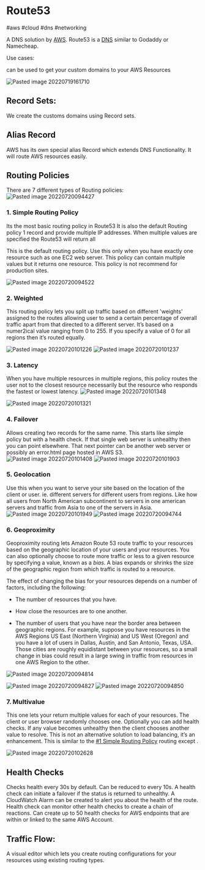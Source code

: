 # Route53
#aws #cloud #dns #networking 

A DNS solution by [AWS](Cloud%20Computing/AWS/AWS.md).
Route53 is a [DNS](Networking/DNS.md) similar to Godaddy or Namecheap.

Use cases:

can be used to get your custom domains to your AWS Resources


![Pasted image 20220719161710](Cloud%20Computing/AWS/Networking/Pasted%20image%2020220719161710.png)

## Record Sets:

We create the customs domains using Record sets.

## Alias Record
AWS has its own special alias Record which extends DNS Functionality. It will route AWS resources easily.

## Routing Policies
There are 7 different types of Routing policies:
![Pasted image 20220720094427](Cloud%20Computing/AWS/Networking/Pasted%20image%2020220720094427.png)


### 1. Simple Routing Policy
Its the most basic routing policy in Route53
It is also the default Routing policy
1 record and provide multiple IP addresses.
When multiple values are specified the Route53 will return all

This is the default routing policy. Use this only when you have exactly one resource such as one EC2 web server. This policy can contain multiple values but it returns one resource. This policy is not recommend for production sites.

![Pasted image 20220720094522](Cloud%20Computing/AWS/Networking/Pasted%20image%2020220720094522.png)


### 2. Weighted
This routing policy lets you split up traffic based on different 'weights' assigned to the routes allowing user to send a certain percentage of overall traffic apart from that directed to a different server.
It’s based on a numer2ical value ranging from 0 to 255. If you specify a value of 0 for all regions then it’s routed equally.

![Pasted image 20220720101226](Cloud%20Computing/AWS/Networking/Pasted%20image%2020220720101226.png)
![Pasted image 20220720101237](Cloud%20Computing/AWS/Networking/Pasted%20image%2020220720101237.png)

### 3. Latency
When you have multiple resources in multiple regions, this policy routes the user not to the closest resource necessarily but the resource who responds the fastest or lowest latency.
![Pasted image 20220720101348](Cloud%20Computing/AWS/Networking/Pasted%20image%2020220720101348.png)

![Pasted image 20220720101321](Cloud%20Computing/AWS/Networking/Pasted%20image%2020220720101321.png)

### 4. Failover
Allows creating two records for the same name. This starts like simple policy but with a health check. If that single web server is unhealthy then you can point elsewhere. That next pointer can be another web server or possibly an error.html page hosted in AWS S3.
![Pasted image 20220720101408](Cloud%20Computing/AWS/Networking/Pasted%20image%2020220720101408.png)
![Pasted image 20220720101903](Cloud%20Computing/AWS/Networking/Pasted%20image%2020220720101903.png)


### 5. Geolocation
Use this when you want to serve your site based on the location of the client or user. ie. different servers for different users from regions. Like how all users from North American subcontinent to servers in one american servers and traffic from Asia to one of the servers in Asia.
![Pasted image 20220720101949](Cloud%20Computing/AWS/Networking/Pasted%20image%2020220720101949.png)
![Pasted image 20220720094744](Cloud%20Computing/AWS/Networking/Pasted%20image%2020220720094744.png)

### 6. Geoproximity
Geoproximity routing lets Amazon Route 53 route traffic to your resources based on the geographic location of your users and your resources. You can also optionally choose to route more traffic or less to a given resource by specifying a value, known as a _bias_. A bias expands or shrinks the size of the geographic region from which traffic is routed to a resource.

The effect of changing the bias for your resources depends on a number of factors, including the following:

-   The number of resources that you have.
    
-   How close the resources are to one another.
    
-   The number of users that you have near the border area between geographic regions. For example, suppose you have resources in the AWS Regions US East (Northern Virginia) and US West (Oregon) and you have a lot of users in Dallas, Austin, and San Antonio, Texas, USA. Those cities are roughly equidistant between your resources, so a small change in bias could result in a large swing in traffic from resources in one AWS Region to the other.

![Pasted image 20220720094814](Cloud%20Computing/AWS/Networking/Pasted%20image%2020220720094814.png)

![Pasted image 20220720094827](Cloud%20Computing/AWS/Networking/Pasted%20image%2020220720094827.png)
![Pasted image 20220720094850](Cloud%20Computing/AWS/Networking/Pasted%20image%2020220720094850.png)

### 7. Multivalue
This one lets your return multiple values for each of your resources. The client or user browser randomly chooses one. Optionally you can add health checks. If any value becomes unhealthy then the client chooses another value to resolve. This is not an alternative solution to load balancing, it’s an enhancement. This is similar to the [#1 Simple Routing Policy](#1%20Simple%20Routing%20Policy) routing except .

![Pasted image 20220720102628](Cloud%20Computing/AWS/Networking/Pasted%20image%2020220720102628.png)

## Health Checks

Checks health every 30s by default. Can be reduced to every 10s.
A health check can initiate a failover if the status is returned to unhealthy.
A CloudWatch Alarm can be created to alert you about the health of the route.
Health check can monitor other health checks to create a chain of reactions.
Can create up to 50 health checks for AWS endpoints that are within or linked to the same AWS Account.


## Traffic Flow:
A visual editor which lets you create routing configurations for your resources using existing routing types.
